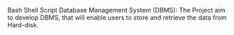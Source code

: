 Bash Shell Script Database Management System (DBMS): The Project aim to develop DBMS, that will enable users to store and retrieve the data from Hard-disk.